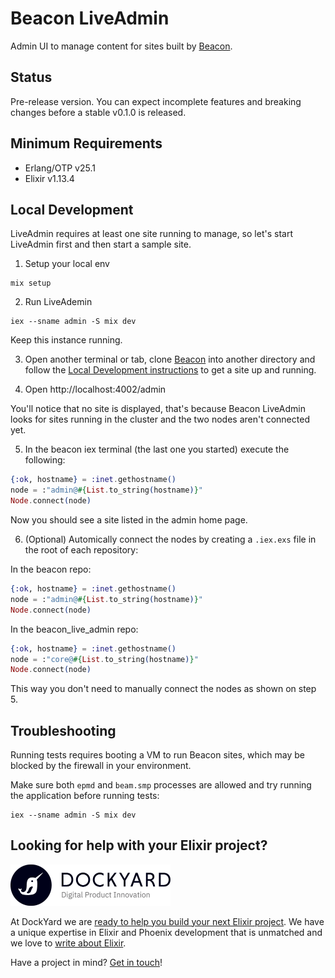 # Beacon LiveAdmin

Admin UI to manage content for sites built by [Beacon](https://github.com/BeaconCMS/beacon).

## Status

Pre-release version. You can expect incomplete features and breaking changes before a stable v0.1.0 is released.

## Minimum Requirements

- Erlang/OTP v25.1
- Elixir v1.13.4

## Local Development

LiveAdmin requires at least one site running to manage, so let's start LiveAdmin first and then start a sample site.

1. Setup your local env

```shell
mix setup
```

2. Run LiveAdemin

```shell
iex --sname admin -S mix dev
```

Keep this instance running.

3. Open another terminal or tab, clone [Beacon](https://github.com/BeaconCMS/beacon) into another directory and follow the [Local Development instructions](https://github.com/BeaconCMS/beacon#local-development) to get a site up and running.

4. Open http://localhost:4002/admin

You'll notice that no site is displayed, that's because Beacon LiveAdmin looks for sites running in the cluster and the two nodes aren't connected yet.

5. In the beacon iex terminal (the last one you started) execute the following:

```elixir
{:ok, hostname} = :inet.gethostname()
node = :"admin@#{List.to_string(hostname)}"
Node.connect(node)
```

Now you should see a site listed in the admin home page.

6. (Optional) Automically connect the nodes by creating a `.iex.exs` file in the root of each repository:

In the beacon repo:

```elixir
{:ok, hostname} = :inet.gethostname()
node = :"admin@#{List.to_string(hostname)}"
Node.connect(node)
```

In the beacon_live_admin repo:

```elixir
{:ok, hostname} = :inet.gethostname()
node = :"core@#{List.to_string(hostname)}"
Node.connect(node)
```

This way you don't need to manually connect the nodes as shown on step 5.

## Troubleshooting

Running tests requires booting a VM to run Beacon sites, which may be blocked by the firewall in your environment.

Make sure both `epmd` and `beam.smp` processes are allowed and try running the application before running tests:

```shell
iex --sname admin -S mix dev
```

## Looking for help with your Elixir project?

<img src="assets/images/dockyard_logo.png" width="256" alt="DockYard logo">

At DockYard we are [ready to help you build your next Elixir project](https://dockyard.com/phoenix-consulting).
We have a unique expertise in Elixir and Phoenix development that is unmatched and we love to [write about Elixir](https://dockyard.com/blog/categories/elixir).

Have a project in mind? [Get in touch](https://dockyard.com/contact/hire-us)!
